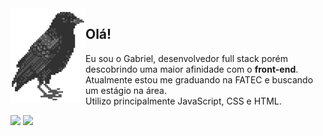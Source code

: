 <img align="left" src="corvo.png">

## Olá! <br>
Eu sou o Gabriel, desenvolvedor full stack porém descobrindo uma maior afinidade com o **front-end**. <br>
Atualmente estou me graduando na FATEC e buscando um estágio na área.
<br>
Utilizo principalmente JavaScript, CSS e HTML.
<br>
<div> 
  <a href="https://www.instagram.com/gabaallves/" target="_blank"><img src="https://img.shields.io/badge/-Instagram-%23E4405F?style=for-the-badge&logo=instagram&logoColor=white" target="_blank"></a>
  <a href="https://www.linkedin.com/in/gabrielsilvalves331/" target="_blank"><img src="https://img.shields.io/badge/-LinkedIn-%230077B5?style=for-the-badge&logo=linkedin&logoColor=white" target="_blank"></a>  
</div>
